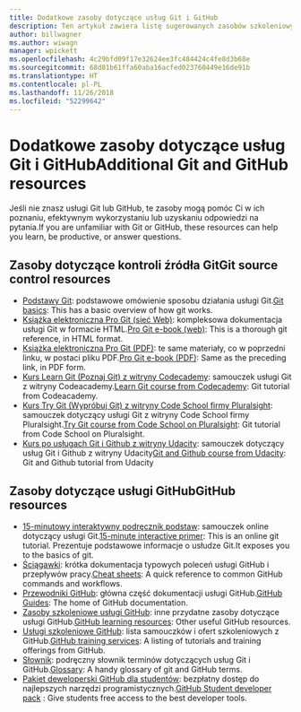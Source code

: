 ```yaml
---
title: Dodatkowe zasoby dotyczące usług Git i GitHub
description: Ten artykuł zawiera listę sugerowanych zasobów szkoleniowych usług Git i GitHub na potrzeby współtworzenia zawartości witryny docs.microsoft.com.
author: billwagner
ms.author: wiwagn
manager: wpickett
ms.openlocfilehash: 4c29bfd09f17e32624ee3fc484424c4fe8d3b68e
ms.sourcegitcommit: 68d81b61ffa60aba16acfed023760449e16de91b
ms.translationtype: HT
ms.contentlocale: pl-PL
ms.lasthandoff: 11/26/2018
ms.locfileid: "52299642"
---
```

# <a name="additional-git-and-github-resources"></a><span data-ttu-id="b474d-103">Dodatkowe zasoby dotyczące usług Git i GitHub</span><span class="sxs-lookup"><span data-stu-id="b474d-103">Additional Git and GitHub resources</span></span>

<span data-ttu-id="b474d-104">Jeśli nie znasz usługi Git lub GitHub, te zasoby mogą pomóc Ci w ich poznaniu, efektywnym wykorzystaniu lub uzyskaniu odpowiedzi na pytania.</span><span class="sxs-lookup"><span data-stu-id="b474d-104">If you are unfamiliar with Git or GitHub, these resources can help you learn, be productive, or answer questions.</span></span>

## <a name="git-source-control-resources"></a><span data-ttu-id="b474d-105">Zasoby dotyczące kontroli źródła Git</span><span class="sxs-lookup"><span data-stu-id="b474d-105">Git source control resources</span></span>

- <span data-ttu-id="b474d-106">[Podstawy Git](https://go.microsoft.com/fwlink/?linkid=853939): podstawowe omówienie sposobu działania usługi Git.</span><span class="sxs-lookup"><span data-stu-id="b474d-106">[Git basics](https://go.microsoft.com/fwlink/?linkid=853939): This has a basic overview of how git works.</span></span>
- <span data-ttu-id="b474d-107">[Książka elektroniczna Pro Git (sieć Web)](https://go.microsoft.com/fwlink/?linkid=853940): kompleksowa dokumentacja usługi Git w formacie HTML.</span><span class="sxs-lookup"><span data-stu-id="b474d-107">[Pro Git e-book (web)](https://go.microsoft.com/fwlink/?linkid=853940): This is a thorough git reference, in HTML format.</span></span>
- <span data-ttu-id="b474d-108">[Książka elektroniczna Pro Git (PDF)](https://progit2.s3.amazonaws.com/en/2016-03-22-f3531/progit-en.1084.pdf): te same materiały, co w poprzedni linku, w postaci pliku PDF.</span><span class="sxs-lookup"><span data-stu-id="b474d-108">[Pro Git e-book (PDF)](https://progit2.s3.amazonaws.com/en/2016-03-22-f3531/progit-en.1084.pdf): Same as the preceding link, in PDF form.</span></span>
- <span data-ttu-id="b474d-109">[Kurs Learn Git (Poznaj Git) z witryny Codecademy](https://www.codecademy.com/learn/learn-git): samouczek usługi Git z witryny Codeacademy.</span><span class="sxs-lookup"><span data-stu-id="b474d-109">[Learn Git course from Codecademy](https://www.codecademy.com/learn/learn-git): Git tutorial from Codeacademy.</span></span>
- <span data-ttu-id="b474d-110">[Kurs Try Git (Wypróbuj Git) z witryny Code School firmy Pluralsight](https://www.pluralsight.com/courses/code-school-git-real): samouczek dotyczący usługi Git z witryny Code School firmy Pluralsight.</span><span class="sxs-lookup"><span data-stu-id="b474d-110">[Try Git course from Code School on Pluralsight](https://www.pluralsight.com/courses/code-school-git-real): Git tutorial from Code School on Pluralsight.</span></span>
- <span data-ttu-id="b474d-111">[Kurs po usługach Git i Github z witryny Udacity](https://www.udacity.com/course/how-to-use-git-and-github--ud775): samouczek dotyczący usług Git i Github z witryny Udacity</span><span class="sxs-lookup"><span data-stu-id="b474d-111">[Git and Github course from Udacity](https://www.udacity.com/course/how-to-use-git-and-github--ud775): Git and Github tutorial from Udacity</span></span>

## <a name="github-resources"></a><span data-ttu-id="b474d-112">Zasoby dotyczące usługi GitHub</span><span class="sxs-lookup"><span data-stu-id="b474d-112">GitHub resources</span></span>

- <span data-ttu-id="b474d-113">[15-minutowy interaktywny podręcznik podstaw](https://try.github.io/): samouczek online dotyczący usługi Git.</span><span class="sxs-lookup"><span data-stu-id="b474d-113">[15-minute interactive primer](https://try.github.io/): This is an online git tutorial.</span></span> <span data-ttu-id="b474d-114">Prezentuje podstawowe informacje o usłudze Git.</span><span class="sxs-lookup"><span data-stu-id="b474d-114">It exposes you to the basics of git.</span></span>
- <span data-ttu-id="b474d-115">[Ściągawki](https://go.microsoft.com/fwlink/?linkid=853941): krótka dokumentacja typowych poleceń usługi GitHub i przepływów pracy.</span><span class="sxs-lookup"><span data-stu-id="b474d-115">[Cheat sheets](https://go.microsoft.com/fwlink/?linkid=853941): A quick reference to common GitHub commands and workflows.</span></span>
- <span data-ttu-id="b474d-116">[Przewodniki GitHub](https://guides.github.com/): główna część dokumentacji usługi GitHub.</span><span class="sxs-lookup"><span data-stu-id="b474d-116">[GitHub Guides](https://guides.github.com/): The home of GitHub documentation.</span></span>
- <span data-ttu-id="b474d-117">[Zasoby szkoleniowe usługi GitHub](https://help.github.com/articles/git-and-github-learning-resources/): inne przydatne zasoby dotyczące usługi GitHub.</span><span class="sxs-lookup"><span data-stu-id="b474d-117">[GitHub learning resources](https://help.github.com/articles/git-and-github-learning-resources/): Other useful GitHub resources.</span></span>
- <span data-ttu-id="b474d-118">[Usługi szkoleniowe GitHub](https://services.github.com/training/): lista samouczków i ofert szkoleniowych z GitHub.</span><span class="sxs-lookup"><span data-stu-id="b474d-118">[GitHub training services](https://services.github.com/training/): A listing of tutorials and training offerings from GitHub.</span></span>
- <span data-ttu-id="b474d-119">[Słownik](https://help.github.com/articles/github-glossary): podręczny słownik terminów dotyczących usług Git i GitHub.</span><span class="sxs-lookup"><span data-stu-id="b474d-119">[Glossary](https://help.github.com/articles/github-glossary): A handy glossary of git and GitHub terms.</span></span>
- <span data-ttu-id="b474d-120">[Pakiet deweloperski GitHub dla studentów](https://education.github.com/pack): bezpłatny dostęp do najlepszych narzędzi programistycznych.</span><span class="sxs-lookup"><span data-stu-id="b474d-120">[GitHub Student developer pack](https://education.github.com/pack) : Give students free access to the best developer tools.</span></span>
